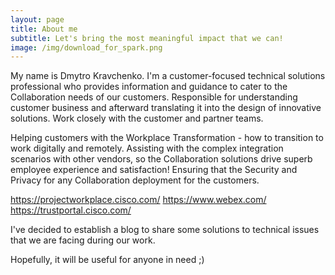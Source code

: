 ```yaml
---
layout: page
title: About me
subtitle: Let's bring the most meaningful impact that we can!
image: /img/download_for_spark.png
---
```


My name is Dmytro Kravchenko. I'm a customer-focused technical solutions professional who provides information and guidance to cater to the Collaboration needs of our customers. Responsible for understanding customer business and afterward translating it into the design of innovative solutions. Work closely with the customer and partner teams.

Helping customers with the Workplace Transformation - how to transition to work digitally and remotely. Assisting with the complex integration scenarios with other vendors, so the Collaboration solutions drive superb employee experience and satisfaction!
Ensuring that the Security and Privacy for any Collaboration deployment for the customers.

https://projectworkplace.cisco.com/
https://www.webex.com/
https://trustportal.cisco.com/

I've decided to establish a blog to share some solutions to technical issues that we are facing during our work.

Hopefully, it will be useful for anyone in need ;)
